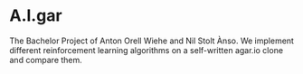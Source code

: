 # A.I.gar
The Bachelor Project of Anton Orell Wiehe and Nil Stolt Ànso. We implement different reinforcement learning algorithms on a self-written agar.io clone and compare them.

